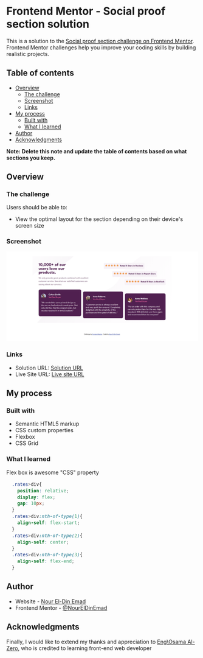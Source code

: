 # Frontend Mentor - Social proof section solution

This is a solution to the [Social proof section challenge on Frontend Mentor](https://www.frontendmentor.io/challenges/social-proof-section-6e0qTv_bA). Frontend Mentor challenges help you improve your coding skills by building realistic projects. 

## Table of contents

- [Overview](#overview)
  - [The challenge](#the-challenge)
  - [Screenshot](#screenshot)
  - [Links](#links)
- [My process](#my-process)
  - [Built with](#built-with)
  - [What I learned](#what-i-learned)
- [Author](#author)
- [Acknowledgments](#acknowledgments)

**Note: Delete this note and update the table of contents based on what sections you keep.**

## Overview

### The challenge

Users should be able to:

- View the optimal layout for the section depending on their device's screen size

### Screenshot

![](/design/desktop-design%201440px.png)

### Links

- Solution URL: [Solution URL](https://www.frontendmentor.io/solutions/social-proof-section-master-HNH5dD6HBX)
- Live Site URL: [Live site URL](https://noureldinemad.github.io/SocialProofSectionMaster/)

## My process

### Built with

- Semantic HTML5 markup
- CSS custom properties
- Flexbox
- CSS Grid

### What I learned
Flex box is awesome "CSS" property
```css
  .rates>div{
    position: relative;
    display: flex;
    gap: 10px;
  }
  .rates>div:nth-of-type(1){
    align-self: flex-start;
  }
  .rates>div:nth-of-type(2){
    align-self: center;
  }
  .rates>div:nth-of-type(3){
    align-self: flex-end;
  }
```

## Author

- Website - [Nour El-Din Emad](https://github.com/NourElDinEmad)
- Frontend Mentor - [@NourElDinEmad](https://www.frontendmentor.io/profile/NourElDinEmad)

## Acknowledgments

Finally, I would like to extend my thanks and appreciation to [Eng\Osama Al-Zero](https://web.facebook.com/OsElzero), who is credited to learning front-end web developer